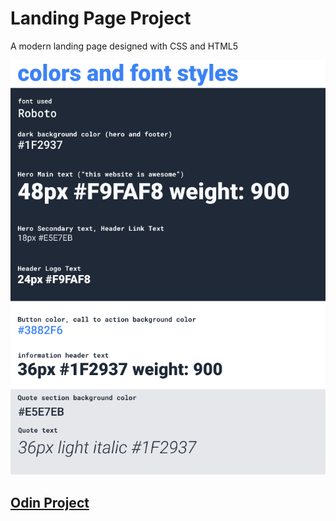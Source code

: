 # Landing Page Project
A modern landing page designed with CSS and HTML5

![An image of the styling rules](images/reference-02.png)

## [Odin Project](https://www.theodinproject.com/lessons/foundations-landing-page)
